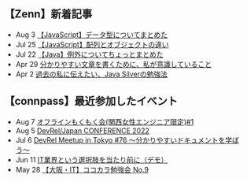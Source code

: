 ## 【Zenn】新着記事
<!-- profile updater begin: zenn -->
- Aug 3 [【JavaScript】データ型についてまとめた](https://zenn.dev/miya_akari/articles/a1e47f94997b19)
- Jul 25 [【JavaScript】配列とオブジェクトの違い](https://zenn.dev/miya_akari/articles/3e6c909d98aeea)
- Jul 22 [【Java】例外についてちょっとまとめた](https://zenn.dev/miya_akari/articles/cbfd5cc6d72518)
- Apr 29 [分かりやすい文章を書くために、私が意識していること](https://zenn.dev/miya_akari/articles/03094bfb4b2833)
- Apr 2 [過去の私に伝えたい、Java Silverの勉強法](https://zenn.dev/miya_akari/articles/830c6ba8805a64)
<!-- profile updater end: zenn -->

## 【connpass】最近参加したイベント
<!-- profile updater begin: connpass -->
- Aug 7 [オフラインもくもく会(関西女性エンジニア限定)#1](https://tech-woman-kansai.connpass.com/event/253897/)
- Aug 5 [DevRel/Japan CONFERENCE 2022](https://devrel.connpass.com/event/247271/)
- Jul 6 [DevRel Meetup in Tokyo #76 〜分かりやすいドキュメントを学ぼう〜](https://devrel.connpass.com/event/250808/)
- Jun 11 [IT業界という選択肢を当たり前に（デモ）](https://sister.connpass.com/event/250031/)
- May 28 [【大阪・IT】ココカラ勉強会 No.9](https://kokokara.connpass.com/event/247641/)
<!-- profile updater end: connpass -->
